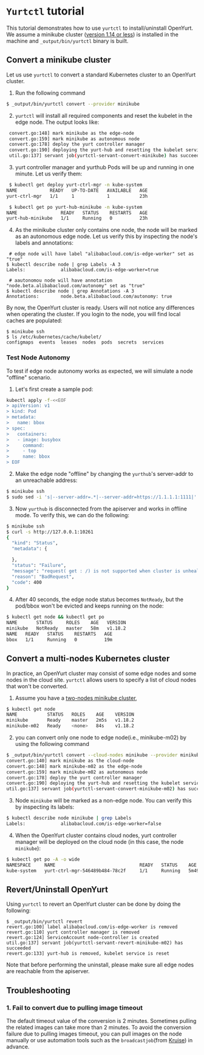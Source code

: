 # `Yurtctl` tutorial

This tutorial demonstrates how to use `yurtctl` to install/uninstall OpenYurt.
We assume a minikube cluster ([version 1.14 or less](https://github.com/kubernetes/minikube/releases/tag/v1.0.0)) 
is installed in the machine and `_output/bin/yurtctl` binary is built. 

## Convert a minikube cluster

Let us use `yurtctl` to convert a standard Kubernetes cluster to an OpenYurt cluster.

1. Run the following command
```bash
$ _output/bin/yurtctl convert --provider minikube
```

2. `yurtctl` will install all required components and reset the kubelet in the edge node. The output looks like:
```bash
 convert.go:148] mark minikube as the edge-node
 convert.go:159] mark minikube as autonomous node
 convert.go:178] deploy the yurt controller manager
 convert.go:190] deploying the yurt-hub and resetting the kubelet service...
 util.go:137] servant job(yurtctl-servant-convert-minikube) has succeeded
```

3. yurt controller manager and yurthub Pods will be up and running in one minute. Let us verify them:
```bash
 $ kubectl get deploy yurt-ctrl-mgr -n kube-system
NAME            READY   UP-TO-DATE   AVAILABLE   AGE
yurt-ctrl-mgr   1/1     1            1           23h

 $ kubectl get po yurt-hub-minikube -n kube-system
NAME                READY   STATUS    RESTARTS   AGE
yurt-hub-minikube   1/1     Running   0          23h
```

4. As the minikube cluster only contains one node, the node will be marked as an autonomous edge node. Let us verify this by inspecting the node's labels and annotations:
```
 # edge node will have label "alibabacloud.com/is-edge-worker" set as "true"
$ kubectl describe node | grep Labels -A 3
Labels:             alibabacloud.com/is-edge-worker=true

 # aautonomou node will have annotation "node.beta.alibabacloud.com/autonomy" set as "true"
$ kubectl describe node | grep Annotations -A 3
Annotations:        node.beta.alibabacloud.com/autonomy: true
```

By now, the OpenYurt cluster is ready. Users will not notice any differences when operating the cluster.
If you login to the node, you will find local caches are populated:

```
$ minikube ssh
$ ls /etc/kubernetes/cache/kubelet/
configmaps  events  leases  nodes  pods  secrets  services
```


### Test Node Autonomy

To test if edge node autonomy works as expected, we will simulate a node "offline" scenario. 
1. Let's first create a sample pod:
```bash
kubectl apply -f-<<EOF
> apiVersion: v1
> kind: Pod
> metadata:
>   name: bbox
> spec:
>   containers:
>   - image: busybox
>     command:
>     - top
>     name: bbox
> EOF
```

2. Make the edge node "offline" by changing the `yurthub`'s server-addr to an unreachable address:
```bash
$ minikube ssh
$ sudo sed -i 's|--server-addr=.*|--server-addr=https://1.1.1.1:1111|' /etc/kubernetes/manifests/yurt-hub.yaml 
```

3. Now `yurthub` is disconnected from the apiserver and works in offline mode. To verify this, we can do the following:
```bash
$ minikube ssh
$ curl -s http://127.0.0.1:10261
{
  "kind": "Status",
  "metadata": {

  },
  "status": "Failure",
  "message": "request( get : /) is not supported when cluster is unhealthy",
  "reason": "BadRequest",
  "code": 400
}
```

4. After 40 seconds, the edge node status becomes `NotReady`, but the pod/bbox won't be evicted and keeps running on the node:
```bash
$ kubectl get node && kubectl get po
NAME       STATUS     ROLES    AGE   VERSION
minikube   NotReady   master   58m   v1.18.2
NAME   READY   STATUS    RESTARTS   AGE
bbox   1/1     Running   0          19m
```

## Convert a multi-nodes Kubernetes cluster

In practice, an OpenYurt cluster may consist of some edge nodes and some nodes in the cloud site. 
`yurtctl` allows users to specify a list of cloud nodes that won't be converted.


1. Assume you have a [two-nodes minikube cluster](https://minikube.sigs.k8s.io/docs/tutorials/multi_node/), 
```bash
$ kubectl get node
NAME           STATUS   ROLES    AGE    VERSION
minikube       Ready    master   2m5s   v1.18.2
minikube-m02   Ready    <none>   84s    v1.18.2
```

2. you can convert only one node to edge node(i.e., minikube-m02) by using the following command 
```bash
$ _output/bin/yurtctl convert --cloud-nodes minikube --provider minikube
convert.go:140] mark minikube as the cloud-node
convert.go:148] mark minikube-m02 as the edge-node
convert.go:159] mark minikube-m02 as autonomous node
convert.go:178] deploy the yurt controller manager
convert.go:190] deploying the yurt-hub and resetting the kubelet service...
util.go:137] servant job(yurtctl-servant-convert-minikube-m02) has succeeded
```

3. Node `minikube` will be marked as a non-edge node. You can verify this by inspecting its labels:
```bash
$ kubectl describe node minikube | grep Labels
Labels:             alibabacloud.com/is-edge-worker=false
```

4. When the OpenYurt cluster contains cloud nodes, yurt controller manager will be deployed on the cloud node (in this case, the node `minikube`):
```bash
$ kubectl get po -A -o wide
NAMESPACE     NAME                               READY   STATUS    AGE     IP               NODE    
kube-system   yurt-ctrl-mgr-546489b484-78c2f     1/1     Running   5m49s   10.244.0.2       minikube
```

## Revert/Uninstall OpenYurt

Using `yurtctl` to revert an OpenYurt cluster can be done by doing the following:
```
$ _output/bin/yurtctl revert
revert.go:100] label alibabacloud.com/is-edge-worker is removed
revert.go:110] yurt controller manager is removed
revert.go:124] ServiceAccount node-controller is created
util.go:137] servant job(yurtctl-servant-revert-minikube-m02) has succeeded
revert.go:133] yurt-hub is removed, kubelet service is reset
```
Note that before performing the uninstall, please make sure all edge nodes are reachable from the apiserver. 

## Troubleshooting

### 1. Fail to convert due to pulling image timeout

The default timeout value of the conversion is 2 minutes. Sometimes pulling the related images 
can take more than 2 minutes. To avoid the conversion failure due to pulling images timeout, you can pull images on the node manually
or use automation tools such as the `broadcastjob`(from [Kruise](https://github.com/openkruise/kruise/blob/master/docs/concepts/broadcastJob/README.md)) in advance.
